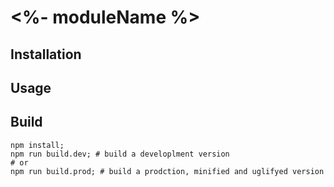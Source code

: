 # <%- moduleName %>

## Installation

## Usage

## Build

~~~~
npm install;
npm run build.dev; # build a developlment version
# or
npm run build.prod; # build a prodction, minified and uglifyed version
~~~~
